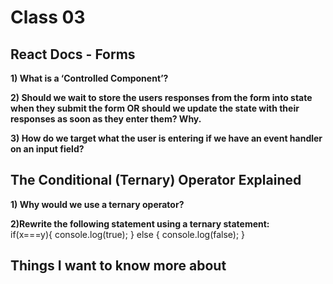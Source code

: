 # Class 03

## React Docs - Forms

**1) What is a ‘Controlled Component’?**

**2) Should we wait to store the users responses from the form into 
state when they submit the form OR should we update the state with their
 responses as soon as they enter them? Why.**
 
**3) How do we target what the user is entering if we have an event handler on an input field?**



## The Conditional (Ternary) Operator Explained

**1) Why would we use a ternary operator?**

    
**2)Rewrite the following statement using a ternary statement:**    
if(x===y){
  console.log(true);
} else {
  console.log(false);
}

    
## Things I want to know more about
  
